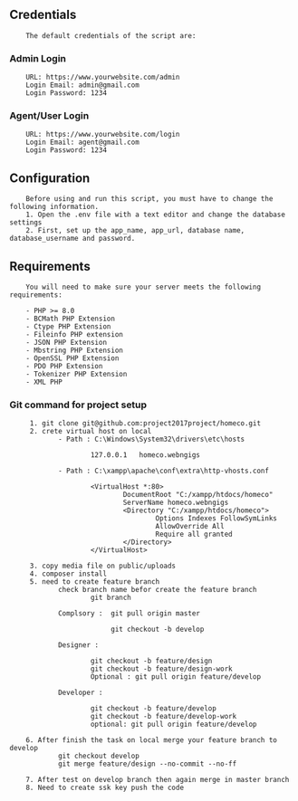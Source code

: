## Credentials
        The default credentials of the script are:

### Admin Login
        URL: https://www.yourwebsite.com/admin
        Login Email: admin@gmail.com
        Login Password: 1234

### Agent/User Login
        URL: https://www.yourwebsite.com/login
        Login Email: agent@gmail.com
        Login Password: 1234


## Configuration
        Before using and run this script, you must have to change the following information.
        1. Open the .env file with a text editor and change the database settings
        2. First, set up the app_name, app_url, database name, database_username and password.

## Requirements
        You will need to make sure your server meets the following requirements:

        - PHP >= 8.0
        - BCMath PHP Extension
        - Ctype PHP Extension
        - Fileinfo PHP extension
        - JSON PHP Extension
        - Mbstring PHP Extension
        - OpenSSL PHP Extension
        - PDO PHP Extension
        - Tokenizer PHP Extension
        - XML PHP 
        
### Git command for project setup 
         1. git clone git@github.com:project2017project/homeco.git
         2. crete virtual host on local
                - Path : C:\Windows\System32\drivers\etc\hosts

                        127.0.0.1	homeco.webngigs

                - Path : C:\xampp\apache\conf\extra\http-vhosts.conf

                        <VirtualHost *:80>
                                DocumentRoot "C:/xampp/htdocs/homeco"
                                ServerName homeco.webngigs
                                <Directory "C:/xampp/htdocs/homeco">
                                        Options Indexes FollowSymLinks
                                        AllowOverride All
                                        Require all granted
                                </Directory>
                        </VirtualHost>

         3. copy media file on public/uploads
         4. composer install
         5. need to create feature branch 
                check branch name befor create the feature branch
                        git branch
                        
                Complsory :  git pull origin master

                             git checkout -b develop

                Designer : 

                        git checkout -b feature/design
                        git checkout -b feature/design-work
                        Optional : git pull origin feature/develop

                Developer : 

                        git checkout -b feature/develop
                        git checkout -b feature/develop-work
                        optional: git pull origin feature/develop

        6. After finish the task on local merge your feature branch to develop
                git checkout develop
                git merge feature/design --no-commit --no-ff
        
        7. After test on develop branch then again merge in master branch
        8. Need to create ssk key push the code

